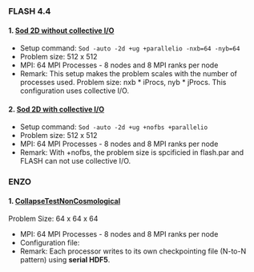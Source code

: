 
### FLASH 4.4

#### 1. [Sod 2D without collective I/O](./reports/sod_2d_nofbs.html)

* Setup command: `Sod -auto -2d +ug +parallelio -nxb=64 -nyb=64`
* Problem size: 512 x 512
* MPI: 64 MPI Processes - 8 nodes and 8 MPI ranks per node
* Remark: This setup makes the problem scales with the number of processes used.
        Problem size: nxb * iProcs, nyb * jProcs.
        This configuration uses collective I/O.

#### 2. [Sod 2D with collective I/O](./reports/sod_2d_ug.html)

* Setup command: `Sod -auto -2d +ug +nofbs +parallelio`
* Problem size: 512 x 512
* MPI: 64 MPI Processes - 8 nodes and 8 MPI ranks per node
* Remark: With +nofbs, the problem size is spcificied in flash.par and FLASH can not use collective I/O.


### ENZO 

#### 1. [CollapseTestNonCosmological](./reports/CollapseTestNonCosmological.html)

Problem Size: 64 x 64 x 64

* MPI: 64 MPI Processes - 8 nodes and 8 MPI ranks per node
* Configuration file:
* Remark: Each processor writes to its own checkpointing file (N-to-N pattern) using **serial HDF5**.
